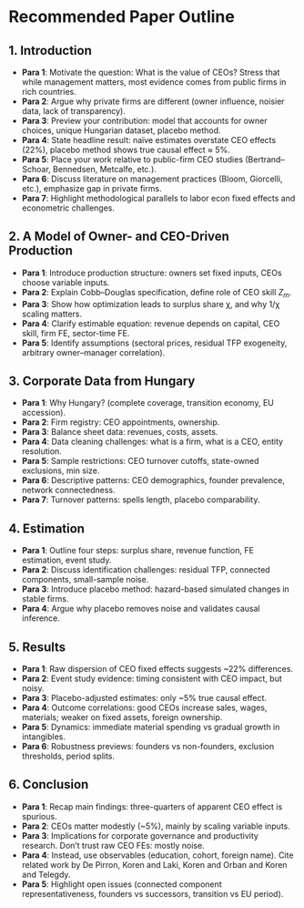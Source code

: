 # Recommended Paper Outline

## 1. Introduction

* **Para 1**: Motivate the question: What is the value of CEOs? Stress that while management matters, most evidence comes from public firms in rich countries.
* **Para 2**: Argue why private firms are different (owner influence, noisier data, lack of transparency).
* **Para 3**: Preview your contribution: model that accounts for owner choices, unique Hungarian dataset, placebo method.
* **Para 4**: State headline result: naïve estimates overstate CEO effects (22%), placebo method shows true causal effect ≈ 5%.
* **Para 5**: Place your work relative to public-firm CEO studies (Bertrand–Schoar, Bennedsen, Metcalfe, etc.).
* **Para 6**: Discuss literature on management practices (Bloom, Giorcelli, etc.), emphasize gap in private firms.
* **Para 7**: Highlight methodological parallels to labor econ fixed effects and econometric challenges.

## 2. A Model of Owner- and CEO-Driven Production

* **Para 1**: Introduce production structure: owners set fixed inputs, CEOs choose variable inputs.
* **Para 2**: Explain Cobb–Douglas specification, define role of CEO skill $Z_m$.
* **Para 3**: Show how optimization leads to surplus share χ, and why 1/χ scaling matters.
* **Para 4**: Clarify estimable equation: revenue depends on capital, CEO skill, firm FE, sector-time FE.
* **Para 5**: Identify assumptions (sectoral prices, residual TFP exogeneity, arbitrary owner–manager correlation).

## 3. Corporate Data from Hungary

* **Para 1**: Why Hungary? (complete coverage, transition economy, EU accession).
* **Para 2**: Firm registry: CEO appointments, ownership.
* **Para 3**: Balance sheet data: revenues, costs, assets.
* **Para 4**: Data cleaning challenges: what is a firm, what is a CEO, entity resolution.
* **Para 5**: Sample restrictions: CEO turnover cutoffs, state-owned exclusions, min size.
* **Para 6**: Descriptive patterns: CEO demographics, founder prevalence, network connectedness.
* **Para 7**: Turnover patterns: spells length, placebo comparability.

## 4. Estimation

* **Para 1**: Outline four steps: surplus share, revenue function, FE estimation, event study.
* **Para 2**: Discuss identification challenges: residual TFP, connected components, small-sample noise.
* **Para 3**: Introduce placebo method: hazard-based simulated changes in stable firms.
* **Para 4**: Argue why placebo removes noise and validates causal inference.

## 5. Results

* **Para 1**: Raw dispersion of CEO fixed effects suggests \~22% differences.
* **Para 2**: Event study evidence: timing consistent with CEO impact, but noisy.
* **Para 3**: Placebo-adjusted estimates: only \~5% true causal effect.
* **Para 4**: Outcome correlations: good CEOs increase sales, wages, materials; weaker on fixed assets, foreign ownership.
* **Para 5**: Dynamics: immediate material spending vs gradual growth in intangibles.
* **Para 6**: Robustness previews: founders vs non-founders, exclusion thresholds, period splits.

## 6. Conclusion

* **Para 1**: Recap main findings: three-quarters of apparent CEO effect is spurious.
* **Para 2**: CEOs matter modestly (\~5%), mainly by scaling variable inputs.
* **Para 3**: Implications for corporate governance and productivity research. Don’t trust raw CEO FEs: mostly noise.
* **Para 4**: Instead, use observables (education, cohort, foreign name). Cite related work by De Pirron, Koren and Laki, Koren and Orban and Koren and Telegdy.
* **Para 5**: Highlight open issues (connected component representativeness, founders vs successors, transition vs EU period).

